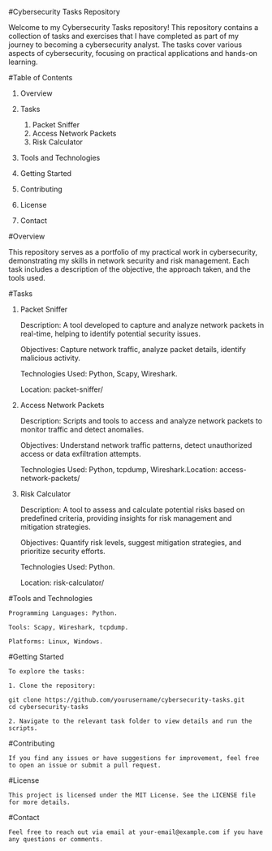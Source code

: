 #Cybersecurity Tasks Repository

Welcome to my Cybersecurity Tasks repository! This repository contains a collection of tasks and exercises that I have completed as part of my journey to becoming a cybersecurity analyst. The tasks cover various aspects of cybersecurity, focusing on practical applications and hands-on learning.

#Table of Contents
1. Overview
2. Tasks
    1. Packet Sniffer
    2. Access Network Packets
    3. Risk Calculator

3. Tools and Technologies
4. Getting Started
5. Contributing
6. License
7. Contact

#Overview

This repository serves as a portfolio of my practical work in cybersecurity, demonstrating my skills in network security and risk management. Each task includes a description of the objective, the approach taken, and the tools used.

#Tasks
1. Packet Sniffer

    Description: A tool developed to capture and analyze network packets in real-time, helping to identify potential security issues.

    Objectives: Capture network traffic, analyze packet details, identify malicious activity.

    Technologies Used: Python, Scapy, Wireshark.

    Location: packet-sniffer/

2. Access Network Packets

    Description: Scripts and tools to access and analyze network packets to monitor traffic and detect anomalies.

    Objectives: Understand network traffic patterns, detect unauthorized access or data exfiltration attempts.

    Technologies Used: Python, tcpdump, Wireshark.Location: access-network-packets/

3. Risk Calculator

    Description: A tool to assess and calculate potential risks based on predefined criteria, providing insights for risk management and mitigation strategies.

    Objectives: Quantify risk levels, suggest mitigation strategies, and prioritize security efforts.

    Technologies Used: Python.

    Location: risk-calculator/

#Tools and Technologies

    Programming Languages: Python.

    Tools: Scapy, Wireshark, tcpdump.

    Platforms: Linux, Windows.

#Getting Started

    To explore the tasks:

    1. Clone the repository:

    git clone https://github.com/yourusername/cybersecurity-tasks.git
    cd cybersecurity-tasks

    2. Navigate to the relevant task folder to view details and run the scripts.

#Contributing

    If you find any issues or have suggestions for improvement, feel free to open an issue or submit a pull request.

#License

    This project is licensed under the MIT License. See the LICENSE file for more details.

#Contact

    Feel free to reach out via email at your-email@example.com if you have any questions or comments.
